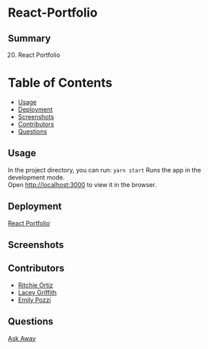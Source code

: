 # React-Portfolio
## Summary
20. React Portfolio

# Table of Contents
- [Usage](#Usage)
- [Deployment](#Deployment)
- [Screenshots](#Screenshots)
- [Contributors](#Contributors)
- [Questions](#Questions)

## Usage
In the project directory, you can run:
`yarn start`
Runs the app in the development mode.\
Open [http://localhost:3000](http://localhost:3000) to view it in the browser.

## Deployment
[React Portfolio](https://xritchie91.github.io/React-Portfolio/)

## Screenshots

## Contributors
- [Ritchie Ortiz](https://www.github.com/xRitchie91)
- [Lacey Griffith](https://github.com/lacey-griffith)
- [Emily Pozzi](https://github.com/emilyepozzi)

## Questions
[Ask Away](https://www.github.com/xRitchie91)
